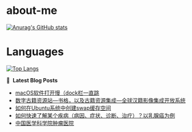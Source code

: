 # about-me
[![Anurag's GitHub stats](https://github-readme-stats.vercel.app/api?username=whitewatercn)](https://github.com/anuraghazra/github-readme-stats)

# Languages
[![Top Langs](https://github-readme-stats.vercel.app/api/top-langs/?username=whitewatercn)](https://github.com/anuraghazra/github-readme-stats)

📕 &nbsp;**Latest Blog Posts**
<!-- BLOG-POST-LIST:START -->
- [macOS软件打开慢（dock栏一直跳](https://forum.beginner.center/t/topic/1100/1)
- [数字古籍资源站—书格，以及古籍资源集成—全球汉籍影像集成开放系统](https://forum.beginner.center/t/topic/1094/1)
- [如何在Ubuntu系统中创建swap缓存空间](https://forum.beginner.center/t/topic/1080/1)
- [如何快速了解某个疾病（病因、症状、诊断、治疗）？以乳腺癌为例](https://forum.beginner.center/t/topic/1078/1)
- [中国医学科学院肿瘤医院](https://forum.beginner.center/t/topic/1071/1)
<!-- BLOG-POST-LIST:END -->

